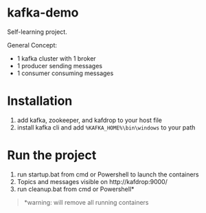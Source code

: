 # kafka-demo
Self-learning project.  

 General Concept: 
- 1 kafka cluster with 1 broker
- 1 producer sending messages 
- 1 consumer consuming messages 

# Installation 
1. add kafka, zookeeper, and kafdrop to your host file
2. install kafka cli and add `%KAFKA_HOME%\bin\windows` to your path 

# Run the project 
1. run startup.bat from cmd or Powershell to launch the containers 
2. Topics and messages visible on http://kafdrop:9000/
3. run cleanup.bat from cmd or Powershell* 
> *warning: will remove all running containers

   